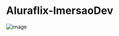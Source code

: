 # Aluraflix-ImersaoDev

![image](https://user-images.githubusercontent.com/105497075/214121334-715bd0a3-a3c9-4796-ab7e-1fe2bf400ac9.png)
